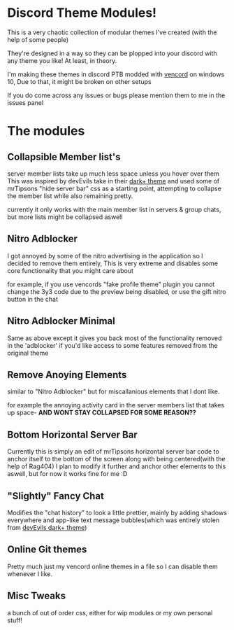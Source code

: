 
# Discord Theme Modules!

This is a very chaotic collection of modular themes I've created (with the help of some people)

They're designed in a way so they can be plopped into your discord with any theme you like!
At least, in theory.

I'm making these themes in discord PTB modded with [vencord](https://vencord.dev/) on windows 10, 
Due to that, it might be broken on other setups

If you do come across any issues or bugs please mention them to me in the issues panel


# The modules

## Collapsible Member list's
server member lists take up much less space unless you hover over them
This was inspired by devEvils take in their [dark+ theme](https://betterdiscord.app/theme/Dark%2B) and used some of mrTipsons "hide server bar" css as a starting point, attempting to collapse the member list while also remaining pretty.

currently it only works with the main member list in servers & group chats, but more lists might be collapsed aswell


## Nitro Adblocker
I got annoyed by some of the nitro advertising in the application so I decided to remove them entirely, This is very extreme and disables some core functionality that you might care about

for example, if you use vencords "fake profile theme" plugin you cannot change the 3y3 code due to the preview being disabled, or use the gift nitro button in the chat


## Nitro Adblocker Minimal
Same as above except it gives you back most of the functionality removed in the 'adblocker' if you'd like access to some features removed from the original theme


## Remove Anoying Elements
similar to "Nitro Adblocker" but for miscallanious elements that I dont like. 

for example the annoying activity card in the server members list that takes up space- **AND WONT STAY COLLAPSED FOR SOME REASON??**  


## Bottom Horizontal Server Bar
Currently this is simply an edit of mrTipsons horizontal server bar code to anchor itself to the bottom of the screen along with being centered(with the help of Rag404)
I plan to modify it further and anchor other elements to this aswell, but for now it works fine for me :D


## "Slightly" Fancy Chat
Modifies the "chat history" to look a little prettier, mainly by adding shadows everywhere and app-like text message bubbles(which was entirely stolen from [devEvils dark+ theme](https://betterdiscord.app/theme/Dark%2B))


## Online Git themes
Pretty much just my vencord online themes in a file so I can disable them whenever I like.


## Misc Tweaks
a bunch of out of order css, either for wip modules or my own personal stuff!


